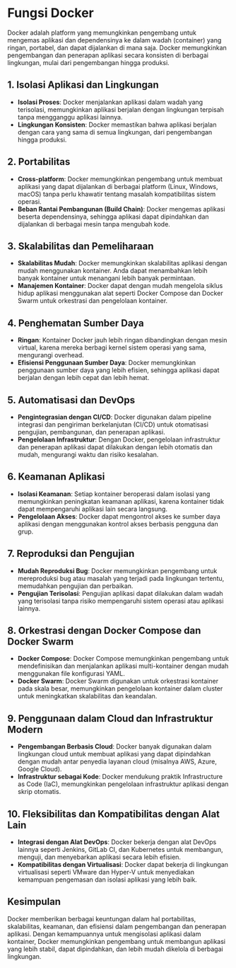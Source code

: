 # Fungsi Docker

Docker adalah platform yang memungkinkan pengembang untuk mengemas aplikasi dan dependensinya ke dalam wadah (container) yang ringan, portabel, dan dapat dijalankan di mana saja. Docker memungkinkan pengembangan dan penerapan aplikasi secara konsisten di berbagai lingkungan, mulai dari pengembangan hingga produksi.

## 1. **Isolasi Aplikasi dan Lingkungan**
   - **Isolasi Proses**: Docker menjalankan aplikasi dalam wadah yang terisolasi, memungkinkan aplikasi berjalan dengan lingkungan terpisah tanpa mengganggu aplikasi lainnya.
   - **Lingkungan Konsisten**: Docker memastikan bahwa aplikasi berjalan dengan cara yang sama di semua lingkungan, dari pengembangan hingga produksi.
   
## 2. **Portabilitas**
   - **Cross-platform**: Docker memungkinkan pengembang untuk membuat aplikasi yang dapat dijalankan di berbagai platform (Linux, Windows, macOS) tanpa perlu khawatir tentang masalah kompatibilitas sistem operasi.
   - **Beban Rantai Pembangunan (Build Chain)**: Docker mengemas aplikasi beserta dependensinya, sehingga aplikasi dapat dipindahkan dan dijalankan di berbagai mesin tanpa mengubah kode.

## 3. **Skalabilitas dan Pemeliharaan**
   - **Skalabilitas Mudah**: Docker memungkinkan skalabilitas aplikasi dengan mudah menggunakan kontainer. Anda dapat menambahkan lebih banyak kontainer untuk menangani lebih banyak permintaan.
   - **Manajemen Kontainer**: Docker dapat dengan mudah mengelola siklus hidup aplikasi menggunakan alat seperti Docker Compose dan Docker Swarm untuk orkestrasi dan pengelolaan kontainer.

## 4. **Penghematan Sumber Daya**
   - **Ringan**: Kontainer Docker jauh lebih ringan dibandingkan dengan mesin virtual, karena mereka berbagi kernel sistem operasi yang sama, mengurangi overhead.
   - **Efisiensi Penggunaan Sumber Daya**: Docker memungkinkan penggunaan sumber daya yang lebih efisien, sehingga aplikasi dapat berjalan dengan lebih cepat dan lebih hemat.

## 5. **Automatisasi dan DevOps**
   - **Pengintegrasian dengan CI/CD**: Docker digunakan dalam pipeline integrasi dan pengiriman berkelanjutan (CI/CD) untuk otomatisasi pengujian, pembangunan, dan penerapan aplikasi.
   - **Pengelolaan Infrastruktur**: Dengan Docker, pengelolaan infrastruktur dan penerapan aplikasi dapat dilakukan dengan lebih otomatis dan mudah, mengurangi waktu dan risiko kesalahan.

## 6. **Keamanan Aplikasi**
   - **Isolasi Keamanan**: Setiap kontainer beroperasi dalam isolasi yang memungkinkan peningkatan keamanan aplikasi, karena kontainer tidak dapat mempengaruhi aplikasi lain secara langsung.
   - **Pengelolaan Akses**: Docker dapat mengontrol akses ke sumber daya aplikasi dengan menggunakan kontrol akses berbasis pengguna dan grup.

## 7. **Reproduksi dan Pengujian**
   - **Mudah Reproduksi Bug**: Docker memungkinkan pengembang untuk mereproduksi bug atau masalah yang terjadi pada lingkungan tertentu, memudahkan pengujian dan perbaikan.
   - **Pengujian Terisolasi**: Pengujian aplikasi dapat dilakukan dalam wadah yang terisolasi tanpa risiko mempengaruhi sistem operasi atau aplikasi lainnya.

## 8. **Orkestrasi dengan Docker Compose dan Docker Swarm**
   - **Docker Compose**: Docker Compose memungkinkan pengembang untuk mendefinisikan dan menjalankan aplikasi multi-kontainer dengan mudah menggunakan file konfigurasi YAML.
   - **Docker Swarm**: Docker Swarm digunakan untuk orkestrasi kontainer pada skala besar, memungkinkan pengelolaan kontainer dalam cluster untuk meningkatkan skalabilitas dan keandalan.

## 9. **Penggunaan dalam Cloud dan Infrastruktur Modern**
   - **Pengembangan Berbasis Cloud**: Docker banyak digunakan dalam lingkungan cloud untuk membuat aplikasi yang dapat dipindahkan dengan mudah antar penyedia layanan cloud (misalnya AWS, Azure, Google Cloud).
   - **Infrastruktur sebagai Kode**: Docker mendukung praktik Infrastructure as Code (IaC), memungkinkan pengelolaan infrastruktur aplikasi dengan skrip otomatis.

## 10. **Fleksibilitas dan Kompatibilitas dengan Alat Lain**
   - **Integrasi dengan Alat DevOps**: Docker bekerja dengan alat DevOps lainnya seperti Jenkins, GitLab CI, dan Kubernetes untuk membangun, menguji, dan menyebarkan aplikasi secara lebih efisien.
   - **Kompatibilitas dengan Virtualisasi**: Docker dapat bekerja di lingkungan virtualisasi seperti VMware dan Hyper-V untuk menyediakan kemampuan pengemasan dan isolasi aplikasi yang lebih baik.

## Kesimpulan

Docker memberikan berbagai keuntungan dalam hal portabilitas, skalabilitas, keamanan, dan efisiensi dalam pengembangan dan penerapan aplikasi. Dengan kemampuannya untuk mengisolasi aplikasi dalam kontainer, Docker memungkinkan pengembang untuk membangun aplikasi yang lebih stabil, dapat dipindahkan, dan lebih mudah dikelola di berbagai lingkungan.

